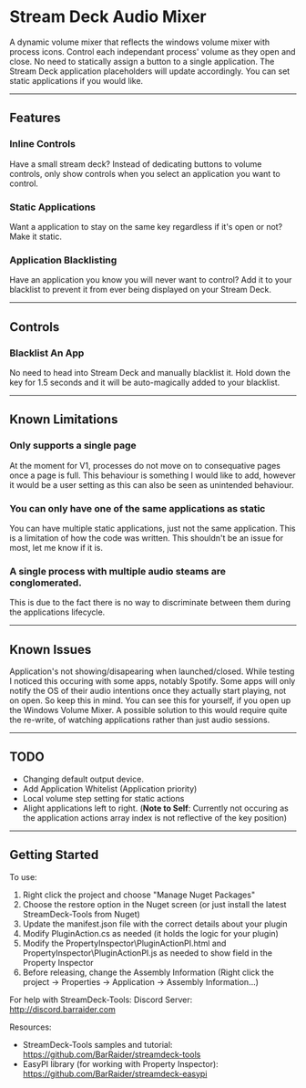 # Stream Deck Audio Mixer

A dynamic volume mixer that reflects the windows volume mixer with process icons. Control each independant process' volume as they open and close. No need to statically assign a button to
a single application. The Stream Deck application placeholders will update accordingly. You can set static applications if you would like.

---

## Features
### Inline Controls
Have a small stream deck? Instead of dedicating buttons to volume controls, only show controls when you select an application you want to control.

### Static Applications
Want a application to stay on the same key regardless if it's open or not? Make it static.
		
### Application Blacklisting
Have an application you know you will never want to control? Add it to your blacklist to prevent it from ever being displayed on your Stream Deck.
		
---

## Controls
### Blacklist An App 
No need to head into Stream Deck and manually blacklist it. Hold down the key for 1.5 seconds and it will be
auto-magically added to your blacklist.

---

## Known Limitations
### Only supports a single page
At the moment for V1, processes do not move on to consequative pages once a page is full. This behaviour is something I would like to add, however it would
be a user setting as this can also be seen as unintended behaviour.

###  You can only have one of the same applications as static
You can have multiple static applications, just not the same application. This is a limitation of how the code was written. 
This shouldn't be an issue for most, let me know if it is.

### A single process with multiple audio steams are conglomerated.
This is due to the fact there is no way to discriminate between them during the applications lifecycle.

---

## Known Issues
Application's not showing/disapearing when launched/closed.
While testing I noticed this occuring with some apps, notably Spotify. Some apps will only notify the OS
of their audio intentions once they actually start playing, not on open. So keep this in mind. You can see this for yourself, if you open up the Windows Volume Mixer.
A possible solution to this would require quite the re-write, of watching applications rather than just audio sessions.

---

## TODO
- Changing default output device.
- Add Application Whitelist (Application priority)
- Local volume step setting for static actions
- Alight applications left to right. (**Note to Self**: Currently not occuring as the application actions array index is not reflective of the key position)

---

## Getting Started

To use:
1. Right click the project and choose "Manage Nuget Packages"
2. Choose the restore option in the Nuget screen (or just install the latest StreamDeck-Tools from Nuget)
3. Update the manifest.json file with the correct details about your plugin
4. Modify PluginAction.cs as needed (it holds the logic for your plugin)
5. Modify the PropertyInspector\PluginActionPI.html and PropertyInspector\PluginActionPI.js as needed to show field in the Property Inspector
6. Before releasing, change the Assembly Information (Right click the project -> Properties -> Application -> Assembly Information...)

For help with StreamDeck-Tools:
	Discord Server: http://discord.barraider.com

Resources:
* StreamDeck-Tools samples and tutorial: https://github.com/BarRaider/streamdeck-tools
* EasyPI library (for working with Property Inspector): https://github.com/BarRaider/streamdeck-easypi

